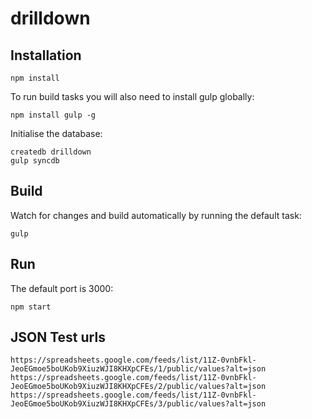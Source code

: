# drilldown

## Installation

    npm install

To run build tasks you will also need to install gulp globally:

    npm install gulp -g

Initialise the database:

    createdb drilldown
    gulp syncdb

## Build

Watch for changes and build automatically by running the default task:

    gulp

## Run

The default port is 3000:

    npm start

## JSON Test urls

    https://spreadsheets.google.com/feeds/list/11Z-0vnbFkl-JeoEGmoe5boUKob9XiuzWJI8KHXpCFEs/1/public/values?alt=json
    https://spreadsheets.google.com/feeds/list/11Z-0vnbFkl-JeoEGmoe5boUKob9XiuzWJI8KHXpCFEs/2/public/values?alt=json
    https://spreadsheets.google.com/feeds/list/11Z-0vnbFkl-JeoEGmoe5boUKob9XiuzWJI8KHXpCFEs/3/public/values?alt=json
